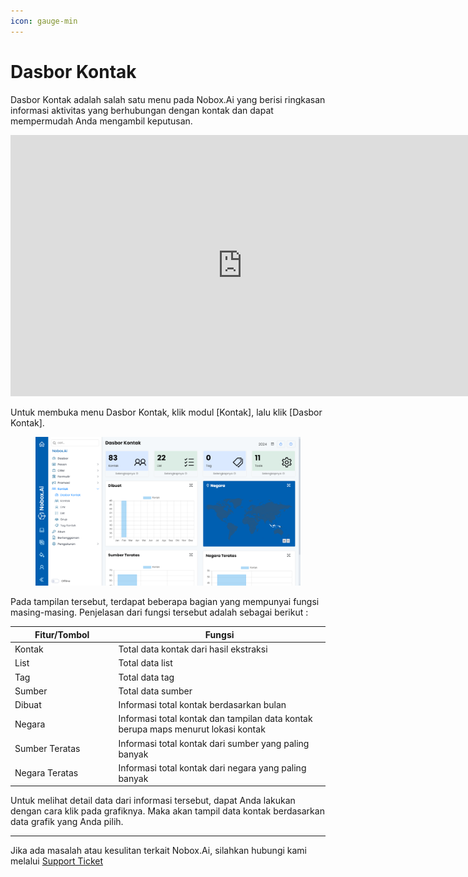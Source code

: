 ```yaml
---
icon: gauge-min
---
```


# Dasbor Kontak

Dasbor Kontak adalah salah satu menu pada Nobox.Ai yang berisi ringkasan informasi aktivitas yang berhubungan dengan kontak dan dapat mempermudah Anda mengambil keputusan.


<iframe width="742" height="418" src="https://www.youtube.com/embed/Z8C0_sGruBg" title="Pengenalan Tampilan NoBox" frameborder="0" allow="accelerometer; autoplay; clipboard-write; encrypted-media; gyroscope; picture-in-picture; web-share" referrerpolicy="strict-origin-when-cross-origin" allowfullscreen></iframe>


Untuk membuka menu Dasbor Kontak, klik modul \[Kontak], lalu klik \[Dasbor Kontak].

<figure><img src="../../.gitbook/assets/Dasbor Kontak.png" alt=""><figcaption></figcaption></figure>

Pada tampilan tersebut, terdapat beberapa bagian yang mempunyai fungsi masing-masing. Penjelasan dari fungsi tersebut adalah sebagai berikut :

<table><thead><tr><th width="151.4000244140625">Fitur/Tombol</th><th>Fungsi</th></tr></thead><tbody><tr><td>Kontak</td><td>Total data kontak dari hasil ekstraksi</td></tr><tr><td>List</td><td>Total data list</td></tr><tr><td>Tag</td><td>Total data tag</td></tr><tr><td>Sumber</td><td>Total data sumber</td></tr><tr><td>Dibuat</td><td>Informasi total kontak berdasarkan bulan</td></tr><tr><td>Negara</td><td>Informasi total kontak dan tampilan data kontak berupa maps menurut lokasi kontak</td></tr><tr><td>Sumber Teratas</td><td>Informasi total kontak dari sumber yang paling banyak</td></tr><tr><td>Negara Teratas</td><td>Informasi total kontak dari negara yang paling banyak</td></tr></tbody></table>

Untuk melihat detail data dari informasi tersebut, dapat Anda lakukan dengan cara klik pada grafiknya. Maka akan tampil data kontak berdasarkan data grafik yang Anda pilih.

***

Jika ada masalah atau kesulitan terkait Nobox.Ai, silahkan hubungi kami melalui [Support Ticket](https://crm.nobox.ai/clients/tickets)
